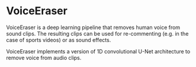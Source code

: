 # VoiceEraser

VoiceEraser is a deep learning pipeline that removes human voice from sound clips. The resulting clips can be used for re-commenting (e.g. in the case of sports videos) or as sound effects.

VoiceEraser implements a version of 1D convolutional U-Net architecture to remove voice from audio clips.
